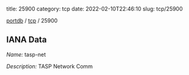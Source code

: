 title: 25900
category: tcp
date: 2022-02-10T22:46:10
slug: tcp/25900

[portdb](/) / [tcp](/category/tcp.html) / 25900


## IANA Data

_Name:_ tasp-net

_Description:_ TASP Network Comm

